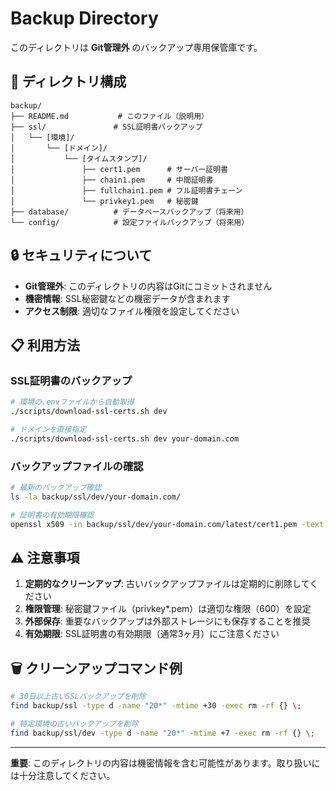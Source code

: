 # Backup Directory

このディレクトリは **Git管理外** のバックアップ専用保管庫です。

## 📁 ディレクトリ構成

```
backup/
├── README.md           # このファイル（説明用）
├── ssl/               # SSL証明書バックアップ
│   └── [環境]/
│       └── [ドメイン]/
│           └── [タイムスタンプ]/
│               ├── cert1.pem      # サーバー証明書
│               ├── chain1.pem     # 中間証明書
│               ├── fullchain1.pem # フル証明書チェーン
│               └── privkey1.pem   # 秘密鍵
├── database/          # データベースバックアップ（将来用）
└── config/            # 設定ファイルバックアップ（将来用）
```

## 🔒 セキュリティについて

- **Git管理外**: このディレクトリの内容はGitにコミットされません
- **機密情報**: SSL秘密鍵などの機密データが含まれます
- **アクセス制限**: 適切なファイル権限を設定してください

## 📋 利用方法

### SSL証明書のバックアップ

```bash
# 環境の.envファイルから自動取得
./scripts/download-ssl-certs.sh dev

# ドメインを直接指定
./scripts/download-ssl-certs.sh dev your-domain.com
```

### バックアップファイルの確認

```bash
# 最新のバックアップ確認
ls -la backup/ssl/dev/your-domain.com/

# 証明書の有効期限確認
openssl x509 -in backup/ssl/dev/your-domain.com/latest/cert1.pem -text -noout | grep -A2 "Validity"
```

## ⚠️ 注意事項

1. **定期的なクリーンアップ**: 古いバックアップファイルは定期的に削除してください
2. **権限管理**: 秘密鍵ファイル（privkey*.pem）は適切な権限（600）を設定
3. **外部保存**: 重要なバックアップは外部ストレージにも保存することを推奨
4. **有効期限**: SSL証明書の有効期限（通常3ヶ月）にご注意ください

## 🗑️ クリーンアップコマンド例

```bash
# 30日以上古いSSLバックアップを削除
find backup/ssl -type d -name "20*" -mtime +30 -exec rm -rf {} \;

# 特定環境の古いバックアップを削除
find backup/ssl/dev -type d -name "20*" -mtime +7 -exec rm -rf {} \;
```

---

**重要**: このディレクトリの内容は機密情報を含む可能性があります。取り扱いには十分注意してください。